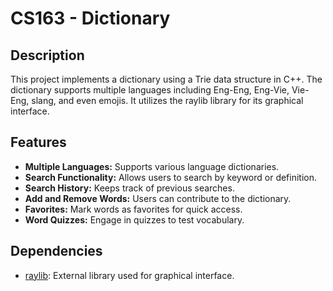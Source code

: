 # CS163 - Dictionary

## Description
This project implements a dictionary using a Trie data structure in C++. The dictionary supports multiple languages including Eng-Eng, Eng-Vie, Vie-Eng, slang, and even emojis. It utilizes the raylib library for its graphical interface.

## Features
* **Multiple Languages:** Supports various language dictionaries.
* **Search Functionality:** Allows users to search by keyword or definition.
* **Search History:** Keeps track of previous searches.
* **Add and Remove Words:** Users can contribute to the dictionary.
* **Favorites:** Mark words as favorites for quick access.
* **Word Quizzes:** Engage in quizzes to test vocabulary.

## Dependencies
* [raylib](https://www.raylib.com/): External library used for graphical interface.
